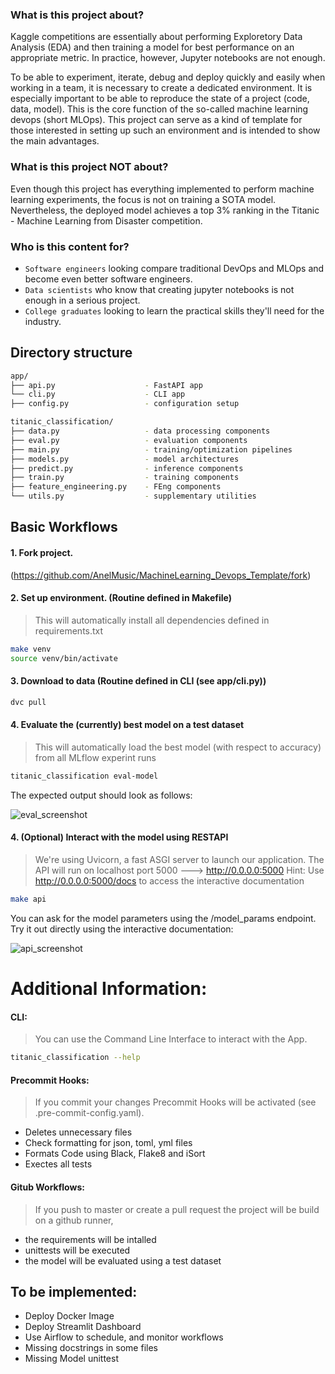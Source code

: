 ### What is this project about?
Kaggle competitions are essentially about performing Exploretory Data Analysis (EDA) and then training a model for best performance on an appropriate metric. In practice, however, Jupyter notebooks are not enough. 

To be able to experiment, iterate, debug and deploy quickly and easily when working in a team, it is necessary to create a dedicated environment. It is especially important to be able to reproduce the state of a project (code, data, model).
This is the core function of the so-called machine learning devops (short MLOps).
This project can serve as a kind of template for those interested in setting up such an environment and is intended to show the main advantages.

### What is this project NOT about?
Even though this project has everything implemented to perform machine learning experiments, the focus is not on training a SOTA model. Nevertheless, the deployed model achieves a top 3% ranking in the Titanic - Machine Learning from Disaster competition.

### Who is this content for?
- `Software engineers` looking compare traditional DevOps and MLOps and become even better software engineers.
- `Data scientists` who know that creating jupyter notebooks is not enough in a serious project.
- `College graduates` looking to learn the practical skills they'll need for the industry.

## Directory structure
```bash
app/
├── api.py                    - FastAPI app
└── cli.py                    - CLI app
├── config.py                 - configuration setup

titanic_classification/
├── data.py                   - data processing components
├── eval.py                   - evaluation components
├── main.py                   - training/optimization pipelines
├── models.py                 - model architectures
├── predict.py                - inference components
├── train.py                  - training components
├── feature_engineering.py    - FEng components 
└── utils.py                  - supplementary utilities
```

## Basic Workflows

#### 1. Fork project.
(https://github.com/AnelMusic/MachineLearning_Devops_Template/fork)

#### 2. Set up environment. (Routine defined in Makefile)
> This will automatically install all dependencies defined in requirements.txt
```bash
make venv
source venv/bin/activate
```
#### 3. Download to data (Routine defined in CLI (see app/cli.py))
```bash
dvc pull
```
#### 4. Evaluate the (currently) best model on a test dataset
> This will automatically load the best model (with respect to accuracy) from all MLflow experint runs
```bash
titanic_classification eval-model
```
The expected output should look as follows:

![eval_screenshot](https://user-images.githubusercontent.com/32487291/133000819-cc1ab06c-5e2c-42b7-bbc6-936331e519c5.png)


#### 4. (Optional) Interact with the model using RESTAPI
> We're using Uvicorn, a fast ASGI server to launch our application. 
> The API will run on localhost port 5000 ---> http://0.0.0.0:5000
> Hint: Use http://0.0.0.0:5000/docs to access the interactive documentation
```bash
make api
```
You can ask for the model parameters using the /model_params endpoint. Try it out directly using the interactive documentation:

![api_screenshot](https://user-images.githubusercontent.com/32487291/133000727-825ea695-2eb3-4ea9-a7a3-d21dad44b4d1.png)

# Additional Information:
#### CLI:
> You can use the Command Line Interface to interact with the App. 
```bash
titanic_classification --help
```
#### Precommit Hooks:
> If you commit your changes Precommit Hooks will be activated (see .pre-commit-config.yaml). 
- Deletes unnecessary files
- Check formatting for json, toml, yml files
- Formats Code using Black, Flake8 and iSort
- Exectes all tests

#### Gitub Workflows:
> If you push to master or create a pull request the project will be build on a github runner,
- the requirements will be intalled 
- unittests will be executed 
- the model will be evaluated using a test dataset

## To be implemented:
- Deploy Docker Image
- Deploy Streamlit Dashboard
- Use Airflow to schedule, and monitor workflows
- Missing docstrings in some files 
- Missing Model unittest 
